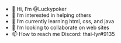- 👋 Hi, I’m @Luckypoker
- 👀 I’m interested in helping others
- 🌱 I’m currently learning html, css, and java
- 💞️ I’m looking to collaborate on web sites
- 📫 How to reach me Discord: thai-lyr#9135

<!---
Luckypoker/Luckypoker is a ✨ special ✨ repository because its `README.md` (this file) appears on your GitHub profile.
You can click the Preview link to take a look at your changes.
--->
